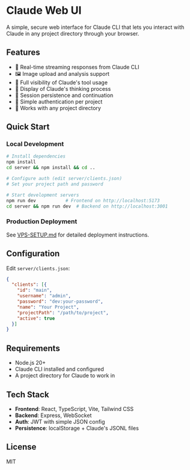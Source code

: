 # Claude Web UI

A simple, secure web interface for Claude CLI that lets you interact with Claude in any project directory through your browser.

## Features

- 🚀 Real-time streaming responses from Claude CLI
- 🖼️ Image upload and analysis support
- 🔧 Full visibility of Claude's tool usage
- 💭 Display of Claude's thinking process
- 💾 Session persistence and continuation
- 🔐 Simple authentication per project
- 📁 Works with any project directory

## Quick Start

### Local Development
```bash
# Install dependencies
npm install
cd server && npm install && cd ..

# Configure auth (edit server/clients.json)
# Set your project path and password

# Start development servers
npm run dev           # Frontend on http://localhost:5173
cd server && npm run dev  # Backend on http://localhost:3001
```

### Production Deployment
See [VPS-SETUP.md](./VPS-SETUP.md) for detailed deployment instructions.

## Configuration

Edit `server/clients.json`:
```json
{
  "clients": [{
    "id": "main",
    "username": "admin",
    "password": "dev:your-password",
    "name": "Your Project",
    "projectPath": "/path/to/project",
    "active": true
  }]
}
```

## Requirements

- Node.js 20+
- Claude CLI installed and configured
- A project directory for Claude to work in

## Tech Stack

- **Frontend**: React, TypeScript, Vite, Tailwind CSS
- **Backend**: Express, WebSocket
- **Auth**: JWT with simple JSON config
- **Persistence**: localStorage + Claude's JSONL files

## License

MIT
